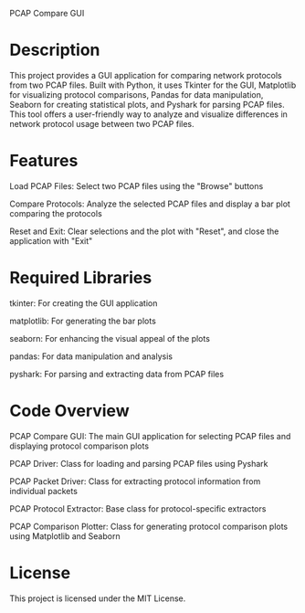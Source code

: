 PCAP Compare GUI

# Description
This project provides a GUI application for comparing network protocols from two PCAP files. Built with Python, it uses Tkinter for the GUI, Matplotlib for visualizing protocol comparisons, Pandas for data manipulation, Seaborn for creating statistical plots, and Pyshark for parsing PCAP files. This tool offers a user-friendly way to analyze and visualize differences in network protocol usage between two PCAP files.

# Features
Load PCAP Files: Select two PCAP files using the "Browse" buttons

Compare Protocols: Analyze the selected PCAP files and display a bar plot comparing the protocols

Reset and Exit: Clear selections and the plot with "Reset", and close the application with "Exit"

# Required Libraries

tkinter: For creating the GUI application

matplotlib: For generating the bar plots

seaborn: For enhancing the visual appeal of the plots

pandas: For data manipulation and analysis

pyshark: For parsing and extracting data from PCAP files

# Code Overview

PCAP Compare GUI: The main GUI application for selecting PCAP files and displaying protocol comparison plots

PCAP Driver: Class for loading and parsing PCAP files using Pyshark

PCAP Packet Driver: Class for extracting protocol information from individual packets

PCAP Protocol Extractor: Base class for protocol-specific extractors

PCAP Comparison Plotter: Class for generating protocol comparison plots using Matplotlib and Seaborn

# License
This project is licensed under the MIT License.


